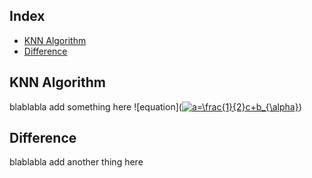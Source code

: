

## Index
- [KNN Algorithm](#KNN-Algorithm)
- [Difference](#Difference)

## KNN Algorithm
blablabla
add something here 
![equation](<a href="https://www.codecogs.com/eqnedit.php?latex=a=\frac{1}{2}c&plus;b_{\alpha}" target="_blank"><img src="https://latex.codecogs.com/gif.latex?a=\frac{1}{2}c&plus;b_{\alpha}" title="a=\frac{1}{2}c+b_{\alpha}" /></a>)



## Difference
blablabla
add another thing here
<!--stackedit_data:
eyJoaXN0b3J5IjpbMjA3OTgwMDU3OCwxNjg1NDk4MTU5LC00NT
c2OTQ1OTAsLTE0ODg0ODg4MCwtNDA1MDk4NzEzLC00MDUwOTg3
MTNdfQ==
-->
